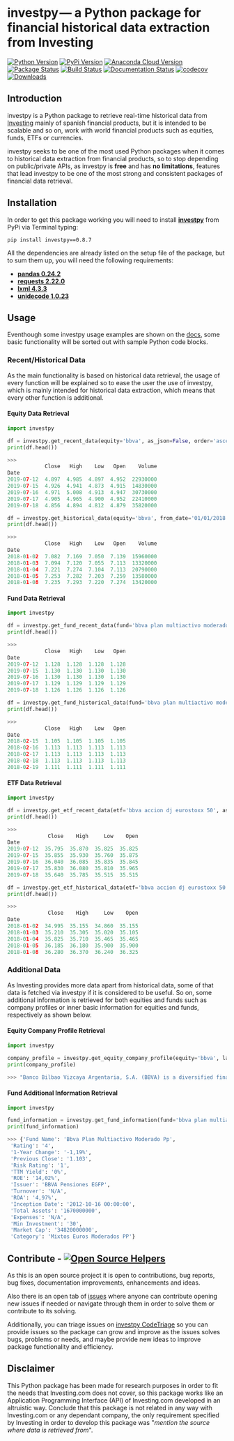 # investpy — a Python package for financial historical data extraction from Investing

[![Python Version](https://img.shields.io/pypi/pyversions/investpy.svg)](https://pypi.org/project/investpy/)
[![PyPi Version](https://img.shields.io/pypi/v/investpy.svg)](https://pypi.org/project/investpy/)
[![Anaconda Cloud Version](https://anaconda.org/alvarob96/investpy/badges/version.svg)](https://pypi.org/project/investpy/)
[![Package Status](https://img.shields.io/pypi/status/investpy.svg)](https://pypi.org/project/investpy/)
[![Build Status](https://travis-ci.org/alvarob96/investpy.svg?branch=master)](https://pypi.org/project/investpy/)
[![Documentation Status](https://readthedocs.org/projects/investpy/badge/?version=latest)](https://investpy.readthedocs.io/en/latest/?badge=latest)
[![codecov](https://codecov.io/gh/alvarob96/investpy/branch/master/graph/badge.svg)](https://codecov.io/gh/alvarob96/investpy)
[![Downloads](https://img.shields.io/pypi/dm/investpy.svg?style=flat)](https://pypi.python.org/pypi/investpy)

## Introduction

investpy is a Python package to retrieve real-time historical data from [Investing](https://www.investing.com/) mainly
of spanish financial products, but it is intended to be scalable and so on, work with world financial products such as 
equities, funds, ETFs or currencies.

investpy seeks to be one of the most used Python packages when it comes to historical data extraction from financial products, so to stop depending on public/private APIs, as investpy is **free** and has **no limitations**, features that lead investpy to be one of the most strong and consistent packages of financial data retrieval.

## Installation

In order to get this package working you will need to install [**investpy**](https://pypi.org/project/investpy/) from PyPi via Terminal typing:

``pip install investpy==0.8.7``

All the dependencies are already listed on the setup file of the package, but to sum them up, you will need the following requirements:

* [**pandas 0.24.2**](https://pypi.org/project/pandas/)
* [**requests 2.22.0**](https://pypi.org/project/requests/)
* [**lxml 4.3.3**](https://pypi.org/project/lxml/)
* [**unidecode 1.0.23**](https://pypi.org/project/unidecode/)

## Usage

Eventhough some investpy usage examples are shown on the [docs](https://investpy.readthedocs.io/equities.html), some basic functionality will be sorted out with sample Python code blocks.

### Recent/Historical Data

As the main functionality is based on historical data retrieval, the usage of every function will be explained so to ease the user the use of investpy, which is mainly intended for historical data extraction, which means that every other function is additional.

#### Equity Data Retrieval

```python
import investpy

df = investpy.get_recent_data(equity='bbva', as_json=False, order='ascending')
print(df.head())

>>>
            Close   High    Low   Open    Volume
Date                                            
2019-07-12  4.897  4.985  4.897  4.952  22930000
2019-07-15  4.926  4.941  4.873  4.915  14830000
2019-07-16  4.971  5.008  4.913  4.947  30730000
2019-07-17  4.905  4.965  4.900  4.952  22410000
2019-07-18  4.856  4.894  4.812  4.879  35820000

df = investpy.get_historical_data(equity='bbva', from_date='01/01/2018', to_date='12/08/2019', as_json=False, order='ascending')
print(df.head())

>>>
            Close   High    Low   Open    Volume
Date                                            
2018-01-02  7.082  7.169  7.050  7.139  15960000
2018-01-03  7.094  7.120  7.055  7.113  13320000
2018-01-04  7.221  7.274  7.104  7.113  20790000
2018-01-05  7.253  7.282  7.203  7.259  13580000
2018-01-08  7.235  7.293  7.220  7.274  13420000
```

#### Fund Data Retrieval

```python
import investpy

df = investpy.get_fund_recent_data(fund='bbva plan multiactivo moderado pp', as_json=False, order='ascending')
print(df.head())

>>>
            Close   High    Low   Open
Date                                  
2019-07-12  1.128  1.128  1.128  1.128
2019-07-15  1.130  1.130  1.130  1.130
2019-07-16  1.130  1.130  1.130  1.130
2019-07-17  1.129  1.129  1.129  1.129
2019-07-18  1.126  1.126  1.126  1.126

df = investpy.get_fund_historical_data(fund='bbva plan multiactivo moderado pp', from_date='01/01/2018', to_date='12/08/2019', as_json=False, order='ascending')
print(df.head())

>>>
            Close   High    Low   Open
Date                                  
2018-02-15  1.105  1.105  1.105  1.105
2018-02-16  1.113  1.113  1.113  1.113
2018-02-17  1.113  1.113  1.113  1.113
2018-02-18  1.113  1.113  1.113  1.113
2018-02-19  1.111  1.111  1.111  1.111
```

#### ETF Data Retrieval

```python
import investpy

df = investpy.get_etf_recent_data(etf='bbva accion dj eurostoxx 50', as_json=False, order='ascending')
print(df.head())

>>>
             Close    High     Low    Open
Date                                      
2019-07-12  35.795  35.870  35.825  35.825
2019-07-15  35.855  35.930  35.760  35.875
2019-07-16  36.040  36.085  35.835  35.845
2019-07-17  35.830  36.080  35.810  35.965
2019-07-18  35.640  35.785  35.515  35.515

df = investpy.get_etf_historical_data(etf='bbva accion dj eurostoxx 50', from_date='01/01/2018', to_date='12/08/2019', as_json=False, order='ascending')
print(df.head())

>>>
             Close    High     Low    Open
Date                                      
2018-01-02  34.995  35.155  34.860  35.155
2018-01-03  35.210  35.305  35.020  35.105
2018-01-04  35.825  35.710  35.465  35.465
2018-01-05  36.185  36.180  35.900  35.900
2018-01-08  36.280  36.370  36.240  36.325
```

### Additional Data

As Investing provides more data apart from historical data, some of that data is fetched via investpy if it is considered to be useful. So on, some additional information is retrieved for both equities and funds such as company profiles or inner basic information for equities and funds, respectively as shown below.

#### Equity Company Profile Retrieval

```python
import investpy

company_profile = investpy.get_equity_company_profile(equity='bbva', language='en')
print(company_profile)

>>> "Banco Bilbao Vizcaya Argentaria, S.A. (BBVA) is a diversified financial company engaged in retail banking ..."
```

#### Fund Additional Information Retrieval

```python
import investpy

fund_information = investpy.get_fund_information(fund='bbva plan multiactivo moderado pp', as_json=True)
print(fund_information)

>>> {'Fund Name': 'Bbva Plan Multiactivo Moderado Pp',
 'Rating': '4',
 '1-Year Change': '-1,19%',
 'Previous Close': '1.103',
 'Risk Rating': '1',
 'TTM Yield': '0%',
 'ROE': '14,02%',
 'Issuer': 'BBVA Pensiones EGFP',
 'Turnover': 'N/A',
 'ROA': '4,97%',
 'Inception Date': '2012-10-16 00:00:00',
 'Total Assets': '1670000000',
 'Expenses': 'N/A',
 'Min Investment': '30',
 'Market Cap': '34820000000',
 'Category': 'Mixtos Euros Moderados PP'}
```

## Contribute - [![Open Source Helpers](https://www.codetriage.com/alvarob96/investpy/badges/users.svg)](https://www.codetriage.com/alvarob96/investpy)

As this is an open source project it is open to contributions, bug reports, bug fixes, documentation improvements, enhancements and ideas.

Also there is an open tab of [issues](https://github.com/alvarob96/investpy/issues) where anyone can contribute opening new issues if needed or navigate through them in order to solve them or contribute to its solving.

Additionally, you can triage issues on [investpy CodeTriage](https://www.codetriage.com/alvarob96/investpy) so you can provide issues so the package can grow and improve as the issues solves bugs, problems or needs, and maybe provide new ideas to improve package functionality and efficiency.

## Disclaimer

This Python package has been made for research purposes in order to fit the needs that Investing.com does not cover, so this package works like an Application Programming Interface (API) of Investing.com developed in an altruistic way. Conclude that this package is not related in any way with Investing.com or any dependant company, the only requirement specified by Investing in order to develop this package was "*mention the source where data is retrieved from*".
